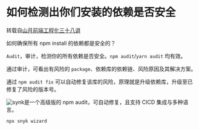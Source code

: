# 如何检测出你们安装的依赖是否安全

转载自[山月前端工程化三十八讲](https://q.shanyue.tech/engineering/)

如何确保所有 npm install 的依赖都是安全的？

`Audit`，审计，检测你的所有依赖是否安全。`npm audit`/`yarn audit` 均有效。

通过审计，可看出有风险的 `package`、依赖库的依赖链、风险原因及其解决方案。

通过 `npm audit fix` 可以自动修复该库的风险，原理就是升级依赖库，升级至已修复了风险的版本号。

![synk](https://snyk.io/)是一个高级版的 npm audit，可自动修复，且支持 CICD 集成与多种语言。

```bash
npx snyk wizard
```

